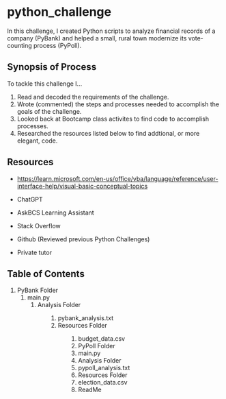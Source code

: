 # python_challenge

In this challenge, I created Python scripts to analyze financial records of a company (PyBank) and helped a small, rural town modernize its vote-counting process (PyPoll).


## Synopsis of Process

To tackle this challenge I...

1. Read and decoded the requirements of the challenge.
2. Wrote (commented) the steps and processes needed to accomplish the goals of the challenge.
3. Looked back at Bootcamp class activites to find code to accomplish processes.
4. Researched the resources listed below to find addtional, or more elegant, code.
   



## Resources


+ https://learn.microsoft.com/en-us/office/vba/language/reference/user-interface-help/visual-basic-conceptual-topics   

+ ChatGPT
   
+ AskBCS Learning Assistant
   
+ Stack Overflow
   
+ Github (Reviewed previous Python Challenges)

+ Private tutor




## Table of Contents
<ol>
 <li>PyBank Folder                      
 <ol><li>main.py 
 <ol><li>Analysis Folder
 <ol><ol><li>pybank_analysis.txt
 <li>Resources Folder 
 <ol><ol><li>budget_data.csv
 <li>PyPoll Folder
 <li>main.py
 <li>Analysis Folder
 <li>pypoll_analysis.txt
 <li>Resources Folder
 <li>election_data.csv
 <li>ReadMe
